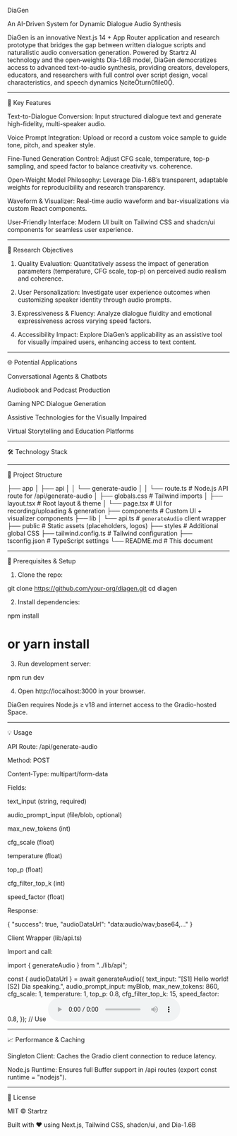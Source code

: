 DiaGen

An AI-Driven System for Dynamic Dialogue Audio Synthesis

DiaGen is an innovative Next.js 14 + App Router application and research prototype that bridges the gap between written dialogue scripts and naturalistic audio conversation generation. Powered by Startrz AI technology and the open‑weights Dia-1.6B model, DiaGen democratizes access to advanced text-to-audio synthesis, providing creators, developers, educators, and researchers with full control over script design, vocal characteristics, and speech dynamics citeturn0file0.


---

🚀 Key Features

Text-to-Dialogue Conversion: Input structured dialogue text and generate high-fidelity, multi-speaker audio.

Voice Prompt Integration: Upload or record a custom voice sample to guide tone, pitch, and speaker style.

Fine‑Tuned Generation Control: Adjust CFG scale, temperature, top-p sampling, and speed factor to balance creativity vs. coherence.

Open‑Weight Model Philosophy: Leverage Dia-1.6B’s transparent, adaptable weights for reproducibility and research transparency.

Waveform & Visualizer: Real-time audio waveform and bar-visualizations via custom React components.

User‑Friendly Interface: Modern UI built on Tailwind CSS and shadcn/ui components for seamless user experience.



---

🎯 Research Objectives

1. Quality Evaluation: Quantitatively assess the impact of generation parameters (temperature, CFG scale, top-p) on perceived audio realism and coherence.


2. User Personalization: Investigate user experience outcomes when customizing speaker identity through audio prompts.


3. Expressiveness & Fluency: Analyze dialogue fluidity and emotional expressiveness across varying speed factors.


4. Accessibility Impact: Explore DiaGen’s applicability as an assistive tool for visually impaired users, enhancing access to text content.




---

🌐 Potential Applications

Conversational Agents & Chatbots

Audiobook and Podcast Production

Gaming NPC Dialogue Generation

Assistive Technologies for the Visually Impaired

Virtual Storytelling and Education Platforms



---

🛠 Technology Stack


---

📂 Project Structure

├── app
│   ├── api
│   │   └── generate-audio
│   │       └── route.ts        # Node.js API route for /api/generate-audio
│   ├── globals.css            # Tailwind imports
│   ├── layout.tsx             # Root layout & theme
│   └── page.tsx               # UI for recording/uploading & generation
├── components                 # Custom UI + visualizer components
├── lib
│   └── api.ts                 # `generateAudio` client wrapper
├── public                     # Static assets (placeholders, logos)
├── styles                     # Additional global CSS
├── tailwind.config.ts         # Tailwind configuration
├── tsconfig.json              # TypeScript settings
└── README.md                  # This document


---

🔧 Prerequisites & Setup

1. Clone the repo:

git clone https://github.com/your-org/diagen.git
cd diagen


2. Install dependencies:

npm install
# or yarn install


3. Run development server:

npm run dev


4. Open http://localhost:3000 in your browser.



DiaGen requires Node.js ≥ v18 and internet access to the Gradio-hosted Space.


---

💡 Usage

API Route: /api/generate-audio

Method: POST

Content‑Type: multipart/form-data

Fields:

text_input (string, required)

audio_prompt_input (file/blob, optional)

max_new_tokens (int)

cfg_scale (float)

temperature (float)

top_p (float)

cfg_filter_top_k (int)

speed_factor (float)



Response:

{
  "success": true,
  "audioDataUrl": "data:audio/wav;base64,..."
}

Client Wrapper (lib/api.ts)

Import and call:

import { generateAudio } from "../lib/api";

const { audioDataUrl } = await generateAudio({
  text_input: "[S1] Hello world! [S2] Dia speaking.",
  audio_prompt_input: myBlob,
  max_new_tokens: 860,
  cfg_scale: 1,
  temperature: 1,
  top_p: 0.8,
  cfg_filter_top_k: 15,
  speed_factor: 0.8,
});
// Use <audio src={audioDataUrl} controls />


---

📈 Performance & Caching

Singleton Client: Caches the Gradio client connection to reduce latency.

Node.js Runtime: Ensures full Buffer support in /api routes (export const runtime = "nodejs").



---

📝 License

MIT © Startrz

Built with ♥️ using Next.js, Tailwind CSS, shadcn/ui, and Dia-1.6B

